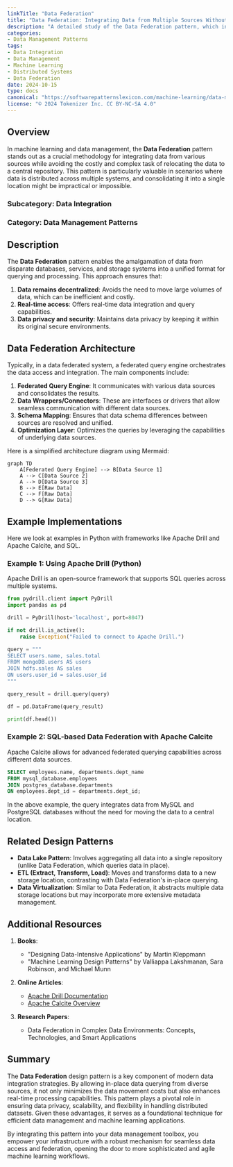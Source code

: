 ```yaml
---
linkTitle: "Data Federation"
title: "Data Federation: Integrating Data from Multiple Sources Without Moving it to a Central Location"
description: "A detailed study of the Data Federation pattern, which integrates data from multiple sources without moving it to a central location. Learn its importance, implementations, and use cases."
categories:
- Data Management Patterns
tags:
- Data Integration
- Data Management
- Machine Learning
- Distributed Systems
- Data Federation
date: 2024-10-15
type: docs
canonical: "https://softwarepatternslexicon.com/machine-learning/data-management-patterns/data-integration/data-federation"
license: "© 2024 Tokenizer Inc. CC BY-NC-SA 4.0"
---
```


## Overview

In machine learning and data management, the **Data Federation** pattern stands out as a crucial methodology for integrating data from various sources while avoiding the costly and complex task of relocating the data to a central repository. This pattern is particularly valuable in scenarios where data is distributed across multiple systems, and consolidating it into a single location might be impractical or impossible.

### Subcategory: Data Integration
### Category: Data Management Patterns

## Description

The **Data Federation** pattern enables the amalgamation of data from disparate databases, services, and storage systems into a unified format for querying and processing. This approach ensures that:

1. **Data remains decentralized**: Avoids the need to move large volumes of data, which can be inefficient and costly.
2. **Real-time access**: Offers real-time data integration and query capabilities.
3. **Data privacy and security**: Maintains data privacy by keeping it within its original secure environments.

## Data Federation Architecture

Typically, in a data federated system, a federated query engine orchestrates the data access and integration. The main components include:

1. **Federated Query Engine**: It communicates with various data sources and consolidates the results.
2. **Data Wrappers/Connectors**: These are interfaces or drivers that allow seamless communication with different data sources.
3. **Schema Mapping**: Ensures that data schema differences between sources are resolved and unified.
4. **Optimization Layer**: Optimizes the queries by leveraging the capabilities of underlying data sources.

Here is a simplified architecture diagram using Mermaid:

```mermaid
graph TD
    A[Federated Query Engine] --> B[Data Source 1]
    A --> C[Data Source 2]
    A --> D[Data Source 3]
    B --> E[Raw Data]
    C --> F[Raw Data]
    D --> G[Raw Data]
```

## Example Implementations

Here we look at examples in Python with frameworks like Apache Drill and Apache Calcite, and SQL.

### Example 1: Using Apache Drill (Python)

Apache Drill is an open-source framework that supports SQL queries across multiple systems.

```python
from pydrill.client import PyDrill
import pandas as pd

drill = PyDrill(host='localhost', port=8047)

if not drill.is_active():
    raise Exception("Failed to connect to Apache Drill.")

query = """
SELECT users.name, sales.total 
FROM mongoDB.users AS users
JOIN hdfs.sales AS sales 
ON users.user_id = sales.user_id
"""

query_result = drill.query(query)

df = pd.DataFrame(query_result)

print(df.head())
```

### Example 2: SQL-based Data Federation with Apache Calcite

Apache Calcite allows for advanced federated querying capabilities across different data sources.

```sql
SELECT employees.name, departments.dept_name
FROM mysql_database.employees 
JOIN postgres_database.departments 
ON employees.dept_id = departments.dept_id;
```

In the above example, the query integrates data from MySQL and PostgreSQL databases without the need for moving the data to a central location.

## Related Design Patterns

- **Data Lake Pattern**: Involves aggregating all data into a single repository (unlike Data Federation, which queries data in place).
- **ETL (Extract, Transform, Load)**: Moves and transforms data to a new storage location, contrasting with Data Federation's in-place querying.
- **Data Virtualization**: Similar to Data Federation, it abstracts multiple data storage locations but may incorporate more extensive metadata management.

## Additional Resources

1. **Books**:
    - "Designing Data-Intensive Applications" by Martin Kleppmann
    - "Machine Learning Design Patterns" by Valliappa Lakshmanan, Sara Robinson, and Michael Munn

2. **Online Articles**:
    - [Apache Drill Documentation](https://drill.apache.org/docs/)
    - [Apache Calcite Overview](https://calcite.apache.org/docs/)

3. **Research Papers**:
    - Data Federation in Complex Data Environments: Concepts, Technologies, and Smart Applications

## Summary

The **Data Federation** design pattern is a key component of modern data integration strategies. By allowing in-place data querying from diverse sources, it not only minimizes the data movement costs but also enhances real-time processing capabilities. This pattern plays a pivotal role in ensuring data privacy, scalability, and flexibility in handling distributed datasets. Given these advantages, it serves as a foundational technique for efficient data management and machine learning applications.

By integrating this pattern into your data management toolbox, you empower your infrastructure with a robust mechanism for seamless data access and federation, opening the door to more sophisticated and agile machine learning workflows.

